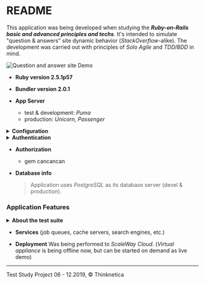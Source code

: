 # README

This application was being developed when studying the ***Ruby-on-Rails basic and advanced principles and techs***. It's intended to simulate "question & answers" site dynamic behavior (_StackOverflow_-alike). The development was carried out with principles of _Solo Agile_ and _TDD/BDD_ in mind.

![Question and answer site Demo](../demo_assets/demo/ror-pro.gif?raw=true) 

* __Ruby version 2.5.1p57__

* __Bundler version 2.0.1__

* __App Server__
  - test & development: _Puma_
  - production: _Unicorn, Passenger_

<details>
  <summary><b>Configuration</b></summary>
 
+ rails 5.2.3
+ rack 2.0.7
+ slim 4.0.1
+ cocoon 1.2.14
+ thinking-sphinx 4.4.1
+ capybara 3.29.0
+ rspec-core 3.8.2
+ rspec-rails 3.8.2
</details>
  
<details>
<summary><b>Authentication</b></summary>
  
+ gem devise
+ gem omniauth
   + gem omniauth-github
   + gem omniauth-vkontakte
</details>
     
* __Authorization__
   - gem cancancan
  
* __Database info__
  > Application uses _PostgreSQL_ as its database server (devel & production). 

### Application Features



<details>
<summary><b>About the test suite</b></summary>
  
- These are some gems that do needed\helped to perform effective testing with _Rspec_:

   + gem capybara
   + gem selenium-webdriver
   + gem rspec-rails
   + gem letter-opener
   + gem shoulda-matchers
   + gem launchy
   + gem capybara-email
   + gem with_model
 
 - **Acceptance and integration** tests have been written to check if the app works well from the user's
 perspective: creation, editing, deleting of questions and answers, adding links or attach files, voting,
 searching, selecting the best answer, etc.
 - **Unit** tests have been written to test different parts of application in isolation: controllers,
 models, services, mailers.
 - **To run** a full bunch (more than 500) of tests, invoke the following from the app working directory:
 > $rspec spec/ 
</details>   

* __Services__ (job queues, cache servers, search engines, etc.)

* __Deployment__ 
 Was being performed to _ScaleWay Cloud_.
 (_Virtual appliance_ is being offline now, but can be started on demand as live demo) 

<hr>
Test Study Project 06 - 12.2019, <span>&#169;</span> Thinknetica
